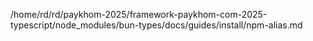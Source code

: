 /home/rd/rd/paykhom-2025/framework-paykhom-com-2025-typescript/node_modules/bun-types/docs/guides/install/npm-alias.md